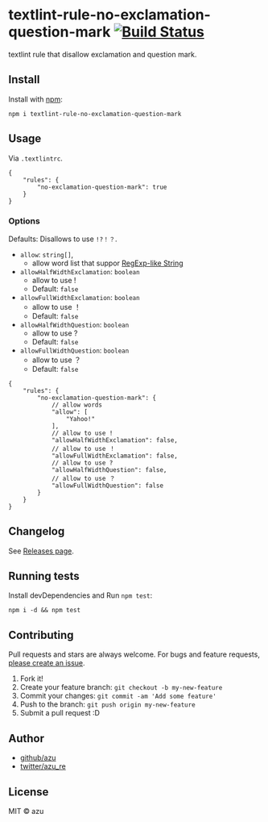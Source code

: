 # textlint-rule-no-exclamation-question-mark [![Build Status](https://travis-ci.org/textlint-rule/textlint-rule-no-exclamation-question-mark.svg?branch=master)](https://travis-ci.org/textlint-rule/textlint-rule-no-exclamation-question-mark)

textlint rule that disallow exclamation and question mark.

## Install

Install with [npm](https://www.npmjs.com/):

    npm i textlint-rule-no-exclamation-question-mark

## Usage

Via `.textlintrc`.

```
{
    "rules": {
        "no-exclamation-question-mark": true
    }
}
```

### Options

Defaults: Disallows to use `!?！？`.

- `allow`: `string[]`,
    - allow word list that suppor [RegExp-like String](https://github.com/textlint/textlint-filter-rule-allowlist#regexp-like-string)
- `allowHalfWidthExclamation`: `boolean`
    - allow to use !
    - Default: `false`
- `allowFullWidthExclamation`: `boolean`
    - allow to use ！
    - Default: `false`
- `allowHalfWidthQuestion`: `boolean`
    - allow to use ?
    - Default: `false`
- `allowFullWidthQuestion`: `boolean`
    - allow to use ？
    - Default: `false`

```
{
    "rules": {
        "no-exclamation-question-mark": {
            // allow words
            "allow": [
                "Yahoo!"
            ],
            // allow to use !
            "allowHalfWidthExclamation": false,
            // allow to use ！
            "allowFullWidthExclamation": false,
            // allow to use ?
            "allowHalfWidthQuestion": false,
            // allow to use ？
            "allowFullWidthQuestion": false
        }
    }
}
```


## Changelog

See [Releases page](https://github.com/textlint-rule/textlint-rule-no-exclamation-question-mark/releases).

## Running tests

Install devDependencies and Run `npm test`:

    npm i -d && npm test

## Contributing

Pull requests and stars are always welcome.
For bugs and feature requests, [please create an issue](https://github.com/textlint-rule/textlint-rule-no-exclamation-question-mark/issues).

1. Fork it!
2. Create your feature branch: `git checkout -b my-new-feature`
3. Commit your changes: `git commit -am 'Add some feature'`
4. Push to the branch: `git push origin my-new-feature`
5. Submit a pull request :D

## Author

- [github/azu](https://github.com/azu)
- [twitter/azu_re](http://twitter.com/azu_re)

## License

MIT © azu
